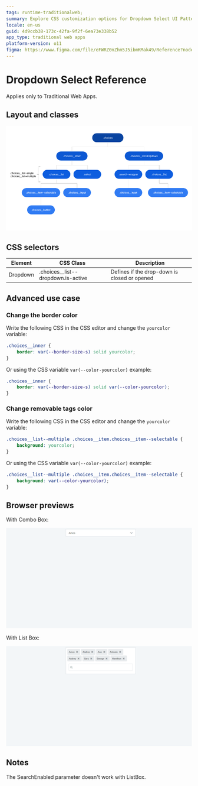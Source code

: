 ```yaml
---
tags: runtime-traditionalweb;
summary: Explore CSS customization options for Dropdown Select UI Pattern in OutSystems 11 (O11) for Traditional Web Apps.
locale: en-us
guid: 4d9ccb38-173c-42fa-9f2f-6ea73e338b52
app_type: traditional web apps
platform-version: o11
figma: https://www.figma.com/file/eFWRZ0nZhm5J5ibmKMak49/Reference?node-id=615:456
---
```


# Dropdown Select Reference

<div class="info" markdown="1">

Applies only to Traditional Web Apps.

</div>

## Layout and classes

![Diagram illustrating the layout and classes of the Dropdown Select UI Pattern for Traditional Web Apps](images/dropdownselect-3-diag.png "Dropdown Select Layout Diagram")

## CSS selectors

| **Element** |  **CSS Class** |  **Description**  |
| ---|---|---  
| Dropdown |  .choices__list--dropdown.is-active |  Defines if the drop-down is closed or opened  |

## Advanced use case

### Change the border color

Write the following CSS in the CSS editor and change the `yourcolor` variable:

```css
.choices__inner {
    border: var(--border-size-s) solid yourcolor;
}
```

Or using the CSS variable `var(--color-yourcolor)` example:

```css
.choices__inner {
    border: var(--border-size-s) solid var(--color-yourcolor);
}
```

### Change removable tags color

Write the following CSS in the CSS editor and change the `yourcolor` variable:

```css
.choices__list--multiple .choices__item.choices__item--selectable {
    background: yourcolor;
}
```

Or using the CSS variable `var(--color-yourcolor)` example:

```css
.choices__list--multiple .choices__item.choices__item--selectable {
    background: var(--color-yourcolor);
}
```

## Browser previews

With Combo Box:

![Animated preview showing the Dropdown Select UI Pattern with Combo Box in a browser](images/dropdownselect-4-ss.gif "Dropdown Select Combo Box Preview")

With List Box:

![Animated preview showing the Dropdown Select UI Pattern with List Box in a browser](images/dropdownselect-2-ss.gif "Dropdown Select List Box Preview")

## Notes

The SearchEnabled parameter doesn't work with ListBox.
